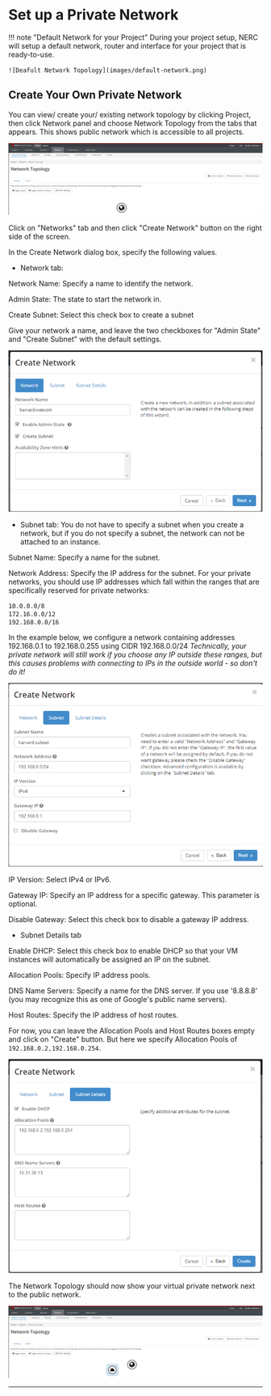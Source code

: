 
# Set up a Private Network

!!! note "Default Network for your Project"
    During your project setup, NERC will setup a default network, router and interface
    for your project that is ready-to-use.

    ![Deafult Network Topology](images/default-network.png)

## Create Your Own Private Network

You can view/ create your/ existing network topology by clicking Project, then click
Network panel and choose Network Topology from the tabs that appears. This
shows public network which is accessible to all projects.

![Network Topology](images/network_blank.png)

Click on "Networks" tab and then click "Create Network" button on the right
side of the screen.

In the Create Network dialog box, specify the following values.

- Network tab:

Network Name: Specify a name to identify the network.

Admin State: The state to start the network in.

Create Subnet: Select this check box to create a subnet

Give your network a name, and leave the two checkboxes for "Admin State" and
"Create Subnet" with the default settings.

![Create a Network](images/create_network.png)

- Subnet tab:
You do not have to specify a subnet when you create a network, but if you do
not specify a subnet, the network can not be attached to an instance.

Subnet Name: Specify a name for the subnet.

Network Address: Specify the IP address for the subnet. For your private
networks, you should use IP addresses which fall within the ranges that are
specifically reserved for private networks:

    10.0.0.0/8
    172.16.0.0/12
    192.168.0.0/16

In the example below, we configure a network containing addresses 192.168.0.1
to 192.168.0.255 using CIDR 192.168.0.0/24
*Technically, your private network will still work if you choose any IP outside
these ranges, but this causes problems with connecting to IPs in the outside
world - so don't do it!*

![Network Topology](images/network_subnet.png)

IP Version: Select IPv4 or IPv6.

Gateway IP: Specify an IP address for a specific gateway. This parameter is optional.

Disable Gateway: Select this check box to disable a gateway IP address.

- Subnet Details tab

Enable DHCP: Select this check box to enable DHCP so that your VM instances
will automatically be assigned an IP on the subnet.

Allocation Pools: Specify IP address pools.

DNS Name Servers: Specify a name for the DNS server. If you use '8.8.8.8' (you
may recognize this as one of Google's public name servers).

Host Routes: Specify the IP address of host routes.

For now, you can leave the Allocation Pools and Host Routes boxes empty and
click on "Create" button. But here we specify Allocation Pools of `192.168.0.2,192.168.0.254`.

![Network Topology](images/network_subnet_details.png)

The Network Topology should now show your virtual private network next to the
public network.

![Newly Created Network Topology](images/network_new.png)

---
